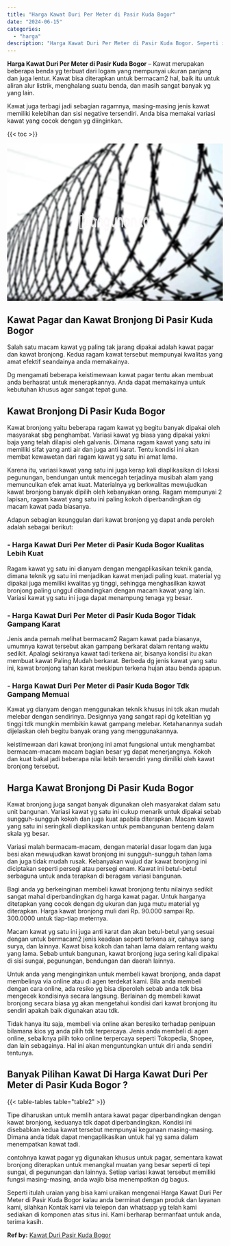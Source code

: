 ```yaml
---
title: "Harga Kawat Duri Per Meter di Pasir Kuda Bogor"
date: "2024-06-15"
categories: 
  - "harga"
description: "Harga Kawat Duri Per Meter di Pasir Kuda Bogor. Seperti itulah uraian yang bisa kami uraikan mengenai Harga Kawat Duri Per Meter di Pasir Kuda Bogor kalau an..."
---
```


**Harga Kawat Duri Per Meter di Pasir Kuda Bogor** – Kawat merupakan beberapa benda yg terbuat dari logam yang mempunyai ukuran panjang dan juga lentur. Kawat bisa diterapkan untuk bermacam2 hal, baik itu untuk aliran alur listrik, menghalang suatu benda, dan masih sangat banyak yg yang lain.

Kawat juga terbagi jadi sebagian ragamnya, masing-masing jenis kawat memiliki kelebihan dan sisi negative tersendiri. Anda bisa memakai variasi kawat yang cocok dengan yg diinginkan.

{{< toc >}}

![Harga Kawat Duri Per Meter di Pasir Kuda Bogor](/images/jual-kawat-murah44.png)

## Kawat Pagar dan Kawat Bronjong Di Pasir Kuda Bogor

Salah satu macam kawat yg paling tak jarang dipakai adalah kawat pagar dan kawat bronjong. Kedua ragam kawat tersebut mempunyai kwalitas yang amat efektif seandainya anda memakainya.

Dg mengamati beberapa keistimewaan kawat pagar tentu akan membuat anda berhasrat untuk menerapkannya. Anda dapat memakainya untuk kebutuhan khusus agar sangat tepat guna.

## Kawat Bronjong Di Pasir Kuda Bogor

Kawat bronjong yaitu beberapa ragam kawat yg begitu banyak dipakai oleh masyarakat sbg penghambat. Variasi kawat yg biasa yang dipakai yakni baja yang telah dilapisi oleh galvanis. Dimana ragam kawat yang satu ini memiliki sifat yang anti air dan juga anti karat. Tentu kondisi ini akan membat kewawetan dari ragam kawat yg satu ini amat lama.

Karena itu, variasi kawat yang satu ini juga kerap kali diaplikasikan di lokasi pegunungan, bendungan untuk mencegah terjadinya musibah alam yang memunculkan efek amat kuat. Materialnya yg berkwalitas mewujudkan kawat bronjong banyak dipilih oleh kebanyakan orang. Ragam mempunyai 2 lapisan, ragam kawat yang satu ini paling kokoh diperbandingkan dg macam kawat pada biasanya.

Adapun sebagian keunggulan dari kawat bronjong yg dapat anda peroleh adalah sebagai berikut:

### \- Harga Kawat Duri Per Meter di Pasir Kuda Bogor Kualitas Lebih Kuat

Ragam kawat yg satu ini dianyam dengan mengaplikasikan teknik ganda, dimana teknik yg satu ini menjadikan kawat menjadi paling kuat. material yg dipakai juga memiliki kwalitas yg tinggi, sehingga menghasilkan kawat bronjong paling unggul dibandingkan dengan macam kawat yang lain. Variasi kawat yg satu ini juga dapat menampung tenaga yg besar.

### \- Harga Kawat Duri Per Meter di Pasir Kuda Bogor Tidak Gampang Karat

Jenis anda pernah melihat bermacam2 Ragam kawat pada biasanya, umumnya kawat tersebut akan gampang berkarat dalam rentang waktu sedikit. Apalagi sekiranya kawat tadi terkena air, bisanya kondisi itu akan membuat kawat Paling Mudah berkarat. Berbeda dg jenis kawat yang satu ini, kawat bronjong tahan karat meskipun terkena hujan atau benda apapun.

### \- Harga Kawat Duri Per Meter di Pasir Kuda Bogor Tdk Gampang Memuai

Kawat yg dianyam dengan menggunakan teknik khusus ini tdk akan mudah melebar dengan sendirinya. Designnya yang sangat rapi dg ketelitian yg tinggi tdk mungkin membikin kawat gampang melebar. Ketahanannya sudah dijelaskan oleh begitu banyak orang yang menggunakannya.

keistimewaan dari kawat bronjong ini amat fungsional untuk menghambat bermacam-macam macam bagian besar yg dapat menerjangnya. Kokoh dan kuat bakal jadi beberapa nilai lebih tersendiri yang dimiliki oleh kawat bronjong tersebut.

## Harga Kawat Bronjong Di Pasir Kuda Bogor

Kawat bronjong juga sangat banyak digunakan oleh masyarakat dalam satu unit bangunan. Variasi kawat yg satu ini cukup menarik untuk dipakai sebab sungguh-sungguh kokoh dan juga kuat apabila diterapkan. Macam kawat yang satu ini seringkali diaplikasikan untuk pembangunan benteng dalam skala yg besar.

Variasi malah bermacam-macam, dengan material dasar logam dan juga besi akan mewujudkan kawat bronjong ini sungguh-sungguh tahan lama dan juga tidak mudah rusak. Kebanyakan wujud dar kawat bronjong ini diciptakan seperti persegi atau persegi enam. Kawat ini betul-betul serbaguna untuk anda terapkan di beragam variasi bangunan.

Bagi anda yg berkeinginan membeli kawat bronjong tentu nilainya sedikit sangat mahal diperbandingkan dg harga kawat pagar. Untuk harganya ditetapkan yang cocok dengan dg ukuran dan juga mutu material yg diterapkan. Harga kawat bronjong muli dari Rp. 90.000 sampai Rp. 300.0000 untuk tiap-tiap meternya.

Macam kawat yg satu ini juga anti karat dan akan betul-betul yang sesuai dengan untuk bermacam2 jenis keadaan seperti terkena air, cahaya sang surya, dan lainnya. Kawat bisa kokoh dan tahan lama dalam rentang waktu yang lama. Sebab untuk bangunan, kawat bronjong juga sering kali dipakai di sisi sungai, pegunungan, bendungan dan daerah lainnya.

Untuk anda yang menginginkan untuk membeli kawat bronjong, anda dapat membelinya via online atau di agen terdekat kami. Bila anda membeli dengan cara online, ada resiko yg bisa diperoleh sebab anda tdk bisa mengecek kondisinya secara langsung. Berlainan dg membeli kawat bronjong secara biasa yg akan mengetahui kondisi dari kawat bronjong itu sendiri apakah baik digunakan atau tdk.

Tidak hanya itu saja, membeli via online akan beresiko terhadap penipuan bilamana kios yg anda pilih tdk terpercaya. Jenis anda membeli di agen online, sebaiknya pilih toko online terpercaya seperti Tokopedia, Shopee, dan lain sebagainya. Hal ini akan menguntungkan untuk diri anda sendiri tentunya.

## Banyak Pilihan Kawat Di Harga Kawat Duri Per Meter di Pasir Kuda Bogor ?

{{< table-tables table="table2" >}}

Tipe diharuskan untuk memlih antara kawat pagar diperbandingkan dengan kawat bronjong, keduanya tdk dapat diperbandingkan. Kondisi ini disebabkan kedua kawat tersebut mempunyai kegunaan masing-masing. Dimana anda tidak dapat mengaplikasikan untuk hal yg sama dalam menempatkan kawat tadi.

contohnya kawat pagar yg digunakan khusus untuk pagar, sementara kawat bronjong diterapkan untuk menangkal muatan yang besar seperti di tepi sungai, di pegunungan dan lainnya. Setiap variasi kawat tersebut memiliki fungsi masing-masing, anda wajib bisa menempatkan dg bagus.

Seperti itulah uraian yang bisa kami uraikan mengenai Harga Kawat Duri Per Meter di Pasir Kuda Bogor kalau anda berminat dengan produk dan layanan kami, silahkan Kontak kami via telepon dan whatsapp yg telah kami sediakan di komponen atas situs ini. Kami berharap bermanfaat untuk anda, terima kasih.

**Ref by:** [Kawat Duri Pasir Kuda Bogor](https://id.wikipedia.org/wiki/Kawat)
